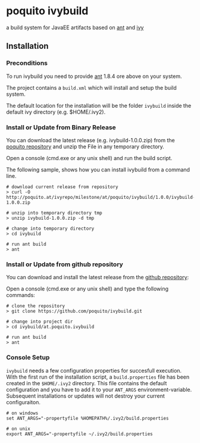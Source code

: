 # poquito ivybuild

a build system for JavaEE artifacts based on [ant](http://ant.apache.org/) and [ivy](http://ant.apache.org/ivy/)

## Installation

###  Preconditions
To run ivybuild you need to provide [ant](http://ant.apache.org/) 1.8.4 ore above on your system. 

The project contains a `build.xml` which will install and setup the build system.

The default location for the installation will be the folder `ivybuild` inside the default ivy directory (e.g. $HOME/.ivy2). 


###  Install or Update from Binary Release
You can download the latest release (e.g. ivybuild-1.0.0.zip) from the [poquito repository](http://poquito.at/ivyrepo/milestone/at/poquito/ivybuild) and unzip the File in any temporary directory.

Open a console (cmd.exe or any unix shell) and run the build script. 

The following sample, shows how you can install ivybuild from a command line.

    # download current release from repository
    > curl -O http://poquito.at/ivyrepo/milestone/at/poquito/ivybuild/1.0.0/ivybuild-1.0.0.zip
    
    # unzip into temporary directory tmp
    > unzip ivybuild-1.0.0.zip -d tmp
    
    # change into temporary directory
    > cd ivybuild
    
    # run ant build
    > ant


###  Install or Update from github repository
You can download and install the latest release from the [github repository](https://github.com/poquito/ivybuild.git): 

Open a console (cmd.exe or any unix shell) and type the following commands:


    # clone the repository
    > git clone https://github.com/poquito/ivybuild.git
    
    # change into project dir
    > cd ivybuild/at.poquito.ivybuild
    
    # run ant build
    > ant

### Console Setup
`ivybuild` needs a few configuration properties for succesfull execution. With the first run of the installation script, a `build.properties` file has been created in the `$HOME/.ivy2` directory. This file contains the default configuration and you have to add it to your `ANT_ARGS` environment-variable. Subsequent installations or updates will not destroy your current configuraiton.

    # on windows
    set ANT_ARGS="-propertyfile %HOMEPATH%/.ivy2/build.properties
    
    # on unix
    export ANT_ARGS="-propertyfile ~/.ivy2/build.properties

